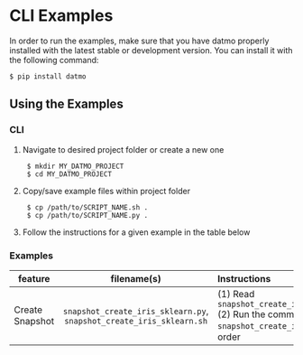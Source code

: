 # CLI Examples

In order to run the examples, make sure that you have datmo properly installed with the latest 
stable or development version. You can install it with the following command:
```
$ pip install datmo
```

## Using the Examples
### CLI
1. Navigate to desired project folder or create a new one 

        $ mkdir MY_DATMO_PROJECT
        $ cd MY_DATMO_PROJECT

2. Copy/save example files within project folder

        $ cp /path/to/SCRIPT_NAME.sh .
        $ cp /path/to/SCRIPT_NAME.py .

3. Follow the instructions for a given example in the table below

### Examples

| feature  | filename(s) | Instructions |
| ------------- |:-------------:| :-----|
| Create Snapshot | `snapshot_create_iris_sklearn.py`, <br> `snapshot_create_iris_sklearn.sh` | (1) Read `snapshot_create_iris_sklearn.py` <br> (2) Run the commands in `snapshot_create_iris_sklearn.sh`in order |
